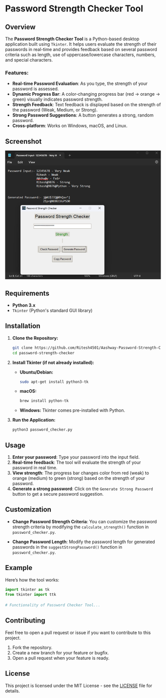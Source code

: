 
# Password Strength Checker Tool

## Overview
The **Password Strength Checker Tool** is a Python-based desktop application built using `Tkinter`. It helps users evaluate the strength of their passwords in real-time and provides feedback based on several password criteria such as length, use of uppercase/lowercase characters, numbers, and special characters.

### Features:
- **Real-time Password Evaluation**: As you type, the strength of your password is assessed.
- **Dynamic Progress Bar**: A color-changing progress bar (red -> orange -> green) visually indicates password strength.
- **Strength Feedback**: Text feedback is displayed based on the strength of the password (Weak, Medium, or Strong).
- **Strong Password Suggestions**: A button generates a strong, random password.
- **Cross-platform**: Works on Windows, macOS, and Linux.

## Screenshot

![Password Strength Checker Tool](output.png)

## Requirements
- **Python 3.x** 
- `Tkinter` (Python's standard GUI library)

## Installation

1. **Clone the Repository:**

   ```bash
   git clone https://github.com/Ritesh4501/Aashway-Password-Strength-Checker.git
   cd password-strength-checker
   ```

2. **Install Tkinter (if not already installed):**

   - **Ubuntu/Debian:**
     ```bash
     sudo apt-get install python3-tk
     ```
   - **macOS:**
     ```bash
     brew install python-tk
     ```
   - **Windows:**
     Tkinter comes pre-installed with Python.

3. **Run the Application:**

   ```bash
   python3 password_checker.py
   ```

## Usage

1. **Enter your password**: Type your password into the input field.
2. **Real-time feedback**: The tool will evaluate the strength of your password in real time.
3. **View strength**: The progress bar changes color from red (weak) to orange (medium) to green (strong) based on the strength of your password.
4. **Generate a strong password**: Click on the `Generate Strong Password` button to get a secure password suggestion.

## Customization

- **Change Password Strength Criteria**: 
   You can customize the password strength criteria by modifying the `calculate_strength()` function in `password_checker.py`.
   
- **Change Password Length**:
   Modify the password length for generated passwords in the `suggestStrongPassword()` function in `password_checker.py`.

## Example

Here’s how the tool works:

```python
import tkinter as tk
from tkinter import ttk

# Functionality of Password Checker Tool...
```

## Contributing
Feel free to open a pull request or issue if you want to contribute to this project.

1. Fork the repository.
2. Create a new branch for your feature or bugfix.
3. Open a pull request when your feature is ready.

## License
This project is licensed under the MIT License - see the [LICENSE](LICENSE) file for details.